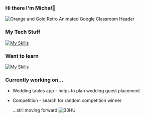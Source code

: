 ### Hi there I'm Michał👋
![Orange and Gold Retro Animated Google Classroom Header](https://github.com/bajdster/bajdster/assets/38719617/c869e987-4d92-4103-9ee6-5cd6b6e684e5)



### My Tech Stuff
[![My Skills](https://skillicons.dev/icons?i=js,html,css,ts,react,git)](https://skillicons.dev)
### Want to learn
[![My Skills](https://skillicons.dev/icons?i=nodejs,nextjs,tailwind,deno)](https://skillicons.dev)

### Currently working on...
- Wedding tables app - helps to plan wedding guest placement
- Competition - search for random competition winner

  ...still moving forward
![33HU](https://github.com/bajdster/bajdster/assets/38719617/eaf880fa-d363-4cfa-8744-0a6f2feac27c)




<!--
**bajdster/bajdster** is a ✨ _special_ ✨ repository because its `README.md` (this file) appears on your GitHub profile.

Here are some ideas to get you started:

- 🔭 I’m currently working on ...
- 🌱 I’m currently learning ...
- 👯 I’m looking to collaborate on ...
- 🤔 I’m looking for help with ...
- 💬 Ask me about ...
- 📫 How to reach me: ...
- 😄 Pronouns: ...
- ⚡ Fun fact: ...
-->
